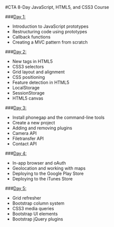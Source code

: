 #CTA 8-Day JavaScript, HTML5, and CSS3 Course

###[Day 1:](day_1/)
- Introduction to JavaScript prototypes
- Restructuring code using prototypes
- Callback functions
- Creating a MVC pattern from scratch

###[Day 2:](day_2/)
- New tags in HTML5
- CSS3 selectors
- Grid layout and alignment
- CSS positioning
- Feature detection in HTML5
- LocalStorage
- SessionStorage
- HTML5 canvas

###[Day 3:](day_3/)
- Install phonegap and the command-line tools
- Create a new project
- Adding and removing plugins
- Camera API
- Filetransfer API
- Contact API

###[Day 4:](day_4/)
- In-app browser and oAuth
- Geolocation and working with maps
- Deploying to the Google Play Store
- Deploying to the iTunes Store

###[Day 5:](day_5/)
- Grid refresher
- Bootstrap column system
- CSS3 media queries
- Bootstrap UI elements
- Bootstrap jQuery plugins